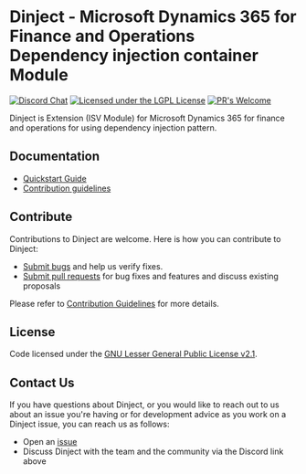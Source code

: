 # Dinject - Microsoft Dynamics 365 for Finance and Operations Dependency injection container Module  

[![Discord Chat](https://img.shields.io/discord/938559793935835217?label=Discord&logo=Discord)](https://discord.gg/JY9u87R7)
[![Licensed under the LGPL License](https://img.shields.io/badge/license-lgpl__2__1-blue)](https://github.com/shadowchamber/Dinject/blob/master/LICENSE)
[![PR's Welcome](https://img.shields.io/badge/PRs%20-welcome-brightgreen.svg)](#contribute)

Dinject is Extension (ISV Module) for Microsoft Dynamics 365 for finance and operations for using dependency injection pattern.

## Documentation

* [Quickstart Guide](https://github.com/shadowchamber/Dinject/wiki/Quick-Start-Guide)
* [Contribution guidelines](CONTRIBUTING.md)

## Contribute

Contributions to Dinject are welcome.  Here is how you can contribute to Dinject:

* [Submit bugs](https://github.com/shadowchamber/Dinject/issues) and help us verify fixes.
* [Submit pull requests](https://github.com/shadowchamber/Dinject/pulls) for bug fixes and features and discuss existing proposals

Please refer to [Contribution Guidelines](CONTRIBUTING.md) for more details.

## License

Code licensed under the [GNU Lesser General Public License v2.1](https://github.com/shadowchamber/Dinject/blob/master/LICENSE).

## Contact Us

If you have questions about Dinject, or you would like to reach out to us about an issue you're having or for development advice as you work on a Dinject issue, you can reach us as follows:

* Open an [issue](https://github.com/shadowchamber/Dinject/issues/new)
* Discuss Dinject with the team and the community via the Discord link above
